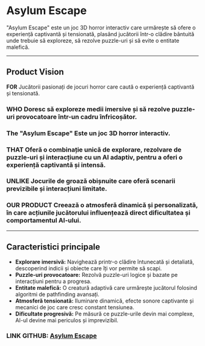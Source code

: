 # **Asylum Escape**

"Asylum Escape" este un joc 3D horror interactiv care urmărește să ofere o experiență captivantă și tensionată, plasând jucătorii într-o clădire bântuită unde trebuie să exploreze, să rezolve puzzle-uri și să evite o entitate malefică.

---

## **Product Vision**
 **FOR**  Jucătorii pasionați de jocuri horror care caută o experiență captivantă și tensionată.  

### **WHO**  Doresc să exploreze medii imersive și să rezolve puzzle-uri provocatoare într-un cadru înfricoșător.  

### **The "Asylum Escape"**  Este un joc 3D horror interactiv.  

### **THAT**  Oferă o combinație unică de explorare, rezolvare de puzzle-uri și interacțiune cu un AI adaptiv, pentru a oferi o experiență captivantă și intensă.  

### **UNLIKE**  Jocurile de groază obișnuite care oferă scenarii previzibile și interacțiuni limitate.  

### **OUR PRODUCT**  Creează o atmosferă dinamică și personalizată, în care acțiunile jucătorului influențează direct dificultatea și comportamentul AI-ului.  

---

## **Caracteristici principale**
- **Explorare imersivă:** Navighează printr-o clădire întunecată și detaliată, descoperind indicii și obiecte care îți vor permite să scapi.  
- **Puzzle-uri provocatoare:** Rezolvă puzzle-uri logice și bazate pe interacțiuni pentru a progresa.  
- **Entitate malefică:** O creatură adaptivă care urmărește jucătorul folosind algoritmi de pathfinding avansați.  
- **Atmosferă tensionată:** Iluminare dinamică, efecte sonore captivante și mecanici de joc care cresc constant tensiunea.  
- **Dificultate progresivă:** Pe măsură ce puzzle-urile devin mai complexe, AI-ul devine mai periculos și imprevizibil.

### **LINK GITHUB:**  [Asylum Escape](https://github.com/sumithesum/Asylum-Escape)
